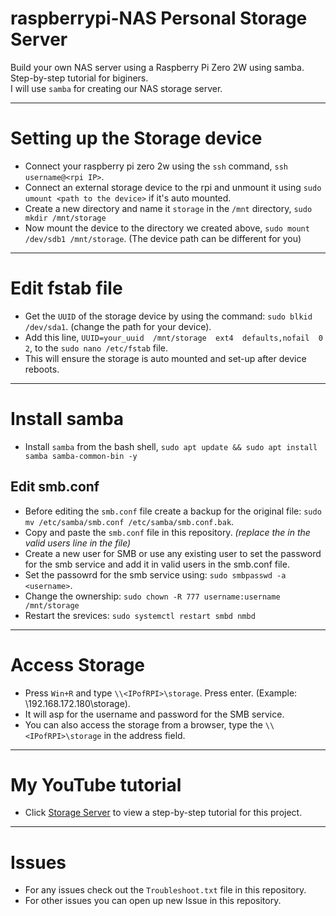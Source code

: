 # raspberrypi-NAS Personal Storage Server
Build your own NAS server using a Raspberry Pi Zero 2W using samba. Step-by-step tutorial for biginers.<br>
I will use `samba` for creating our NAS storage server.

---
# Setting up the Storage device
- Connect your raspberry pi zero 2w using the `ssh` command, `ssh username@<rpi IP>`.
- Connect an external storage device to the rpi and unmount it using `sudo umount <path to the device>` if it's auto mounted.
- Create a new directory and name it `storage` in the `/mnt` directory, `sudo mkdir /mnt/storage`
- Now mount the device to the directory we created above, `sudo mount /dev/sdb1 /mnt/storage`. (The device path can be different for you)

---

# Edit fstab file
- Get the `UUID` of the storage device by using the command: `sudo blkid /dev/sda1`. (change the path for your device).
- Add this line, `UUID=your_uuid  /mnt/storage  ext4  defaults,nofail  0  2`, to the `sudo nano /etc/fstab` file.
- This will ensure the storage is auto mounted and set-up after device reboots.

---
# Install samba
- Install `samba` from the bash shell, `sudo apt update && sudo apt install samba samba-common-bin -y`
## Edit smb.conf
- Before editing the `smb.conf` file create a backup for the original file: `sudo mv /etc/samba/smb.conf /etc/samba/smb.conf.bak`.
- Copy and paste the `smb.conf` file in this repository. *(replace the <username> in the valid users line in the file)*
- Create a new user for SMB or use any existing user to set the password for the smb service and add it in valid users in the smb.conf file.
- Set the passowrd for the smb service using: `sudo smbpasswd -a <username>`.
- Change the ownership: `sudo chown -R 777 username:username /mnt/storage`
- Restart the srevices: `sudo systemctl restart smbd nmbd`

---
# Access Storage
- Press `Win+R` and type `\\<IPofRPI>\storage`. Press enter. (Example: \\192.168.172.180\storage).
- It will asp for the username and password for the SMB service.
- You can also access the storage from a browser, type the `\\<IPofRPI>\storage` in the address field.

---
# My YouTube tutorial
- Click [Storage Server](https://youtu.be/_ntcCw6miC4?si=GVUh6ID_Wf7r9Ptb) to view a step-by-step tutorial for this project.

---
# Issues
- For any issues check out the `Troubleshoot.txt` file in this repository.
- For other issues you can open up new Issue in this repository.

